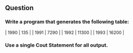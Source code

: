 ## Question

### Write a program that generates the following table:

| 1990 | 135 |
| 1991 | 7290 |
| 1992 | 11300 |
| 1993 | 16200 |

### Use a single Cout Statement for all output.

```C++

```
